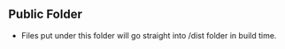 ## Public Folder

-   Files put under this folder will go straight into /dist folder in build time.
